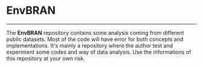# EnvBRAN
---
The **EnvBRAN** repository contains some analysis coming from different public datasets. Most of the code will have error for both concepts and implementations. It's mainly a repository where the author test and experiment some codes and way of data analysis. Use the informations of this repository at your own risk.  
